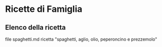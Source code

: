 # Ricette di Famiglia
## Elenco della ricetta
file spaghetti.md
ricetta "spaghetti, aglio, olio, peperoncino e prezzemolo"
